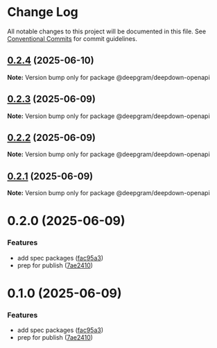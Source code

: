 # Change Log

All notable changes to this project will be documented in this file.
See [Conventional Commits](https://conventionalcommits.org) for commit guidelines.

## [0.2.4](https://github.com/deepgram/deepdown/compare/@deepgram/deepdown-openapi@0.2.3...@deepgram/deepdown-openapi@0.2.4) (2025-06-10)

**Note:** Version bump only for package @deepgram/deepdown-openapi

## [0.2.3](https://github.com/deepgram/deepdown/compare/@deepgram/deepdown-openapi@0.2.2...@deepgram/deepdown-openapi@0.2.3) (2025-06-09)

**Note:** Version bump only for package @deepgram/deepdown-openapi

## [0.2.2](https://github.com/deepgram/deepdown/compare/@deepgram/deepdown-openapi@0.2.1...@deepgram/deepdown-openapi@0.2.2) (2025-06-09)

**Note:** Version bump only for package @deepgram/deepdown-openapi

## [0.2.1](https://github.com/deepgram/deepdown/compare/@deepgram/deepdown-openapi@0.2.0...@deepgram/deepdown-openapi@0.2.1) (2025-06-09)

**Note:** Version bump only for package @deepgram/deepdown-openapi

# 0.2.0 (2025-06-09)

### Features

- add spec packages ([fac95a3](https://github.com/deepgram/deepdown/commit/fac95a31be544ce9d78ff5e37546c7db64d4499b))
- prep for publish ([7ae2410](https://github.com/deepgram/deepdown/commit/7ae24103a596b25ea784f9d4f7b1bc30e6b369c2))

# 0.1.0 (2025-06-09)

### Features

- add spec packages ([fac95a3](https://github.com/deepgram/deepdown/commit/fac95a31be544ce9d78ff5e37546c7db64d4499b))
- prep for publish ([7ae2410](https://github.com/deepgram/deepdown/commit/7ae24103a596b25ea784f9d4f7b1bc30e6b369c2))
